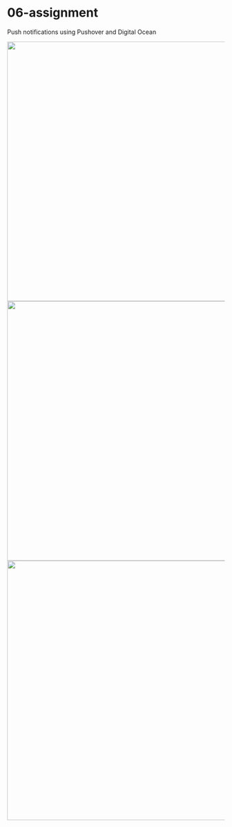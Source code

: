 # 06-assignment
Push notifications using Pushover and Digital Ocean

<img src="https://github.com/pluzinc/06-assignment/assets/132268195/bac5ffb0-d659-4400-a312-dee7dcf90863" height="600"/>
<img src="https://github.com/pluzinc/06-assignment/assets/132268195/6cca5d0f-f627-48cf-8d06-974ffd6f2661" height="600"/>
<img src="https://github.com/pluzinc/06-assignment/assets/132268195/e6afc911-7325-4f9b-8b32-5b0800c015d1" height="600"/>

